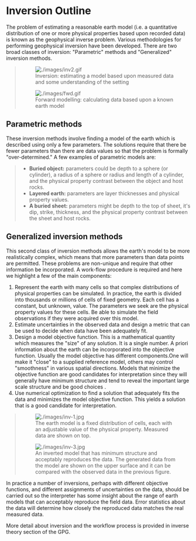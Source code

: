 # Inversion Outline

The problem of estimating a reasonable earth model (i.e. a quantitative
distribution of one or more physical properties based upon recorded
data) is known as the geophysical inverse problem. Various methodologies
for performing geophysical inversion have been developed. There are two
broad classes of inversion: "Parametric" methods and "Generalized"
inversion methods.

> <figure class="align-center">
> <img src="./images/inv2.gif" alt="./images/inv2.gif" />
> <figcaption>Inversion: estimating a model based upon measured data and
> some understanding of the setting</figcaption>
> </figure>
>
> <figure class="align-center">
> <img src="./images/fwd.gif" alt="./images/fwd.gif" />
> <figcaption>Forward modelling: calculating data based upon a known earth
> model</figcaption>
> </figure>

## Parametric methods

These inversion methods involve finding a model of the earth which is
described using only a few parameters. The solutions require that there
be fewer parameters than there are data values so that the problem is
formally "over-determined." A few examples of parametric models are:

> - **Buried object:** parameters could be depth to a sphere (or
>   cylinder), a radius of a sphere or radius and length of a cylinder,
>   and the physical property contrast between the object and host
>   rocks.
> - **Layered earth:** parameters are layer thicknesses and physical
>   property values.
> - **A buried sheet:** parameters might be depth to the top of sheet,
>   it's dip, strike, thickness, and the physical property contrast
>   between the sheet and host rocks.

## Generalized inversion methods

This second class of inversion methods allows the earth's model to be
more realistically complex, which means that more parameters than data
points are permitted. These problems are non-unique and require that
other information be incorporated. A work-flow procedure is required and
here we highlight a few of the main components:

1.  Represent the earth with many cells so that complex distributions of
    physical properties can be simulated. In practice, the earth is
    divided into thousands or millions of cells of fixed geometry. Each
    cell has a constant, but unknown, value. The parameters we seek are
    the physical property values for these cells. Be able to simulate
    the field observations if they were acquired over this model.
2.  Estimate uncertainties in the observed data and design a metric that
    can be used to decide when data have been adequately fit.
3.  Design a model objective function. This is a mathematical quantity
    which measures the "size" of any solution. It is a single number. A
    priori information about the earth can be incorporated into the
    objective function. Usually the model objective has different
    components.One will make it "close" to a supplied reference model,
    others may control "smoothness" in various spatial directions.
    Models that minimize the objective function are good candidates for
    interpretation since they will generally have minimum structure and
    tend to reveal the important large scale structure and be good
    choices .
4.  Use numerical optimization to find a solution that adequately fits
    the data and minimizes the model objective function. This yields a
    solution that is a good candidate for interpretation.

> <figure class="align-center">
> <img src="./images/inv-1.jpg" alt="./images/inv-1.jpg" />
> <figcaption>The earth model is a fixed distribution of cells, each with
> an adjustable value of the physical property. Measured data are shown on
> top.</figcaption>
> </figure>
>
> <figure class="align-center">
> <img src="./images/inv-3.jpg" alt="./images/inv-3.jpg" />
> <figcaption>An inverted model that has minimum structure and acceptably
> reproduces the data. The generated data from the model are shown on the
> upper surface and it can be compared with the observed data in the
> previous figure.</figcaption>
> </figure>

In practice a number of inversions, perhaps with different objective
functions, and different assignments of uncertainties on the data,
should be carried out so the interpreter has some insight about the
range of earth models that can acceptably reproduce the field data.
Error statistics about the data will determine how closely the
reproduced data matches the real measured data.

More detail about inversion and the workflow process is provided in
inverse theory section of the GPG.
